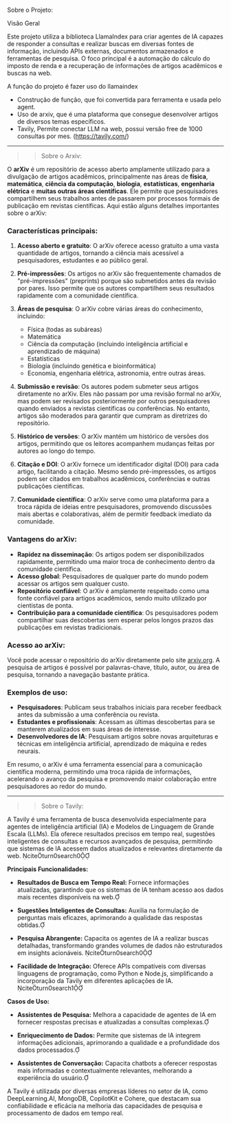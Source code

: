 Sobre o Projeto:

Visão Geral

Este projeto utiliza a biblioteca LlamaIndex para criar agentes de IA capazes de responder a consultas e realizar buscas em diversas fontes de informação, incluindo APIs externas, documentos armazenados e ferramentas de pesquisa. O foco principal é a automação do cálculo do imposto de renda e a recuperação de informações de artigos acadêmicos e buscas na web.

A função do projeto é fazer uso do llamaindex

- Construção de função, que foi convertida para ferramenta e usada pelo agent.
- Uso de arxiv, que é uma plataforma que consegue desenvolver artigos de diversos temas específicos.
- Tavily, Permite conectar LLM na web, possui versão free de 1000 consultas por mes. (https://tavily.com/)

-------------------------------------------------------------------------------------------------------------------

>> Sobre o Arxiv:

O **arXiv** é um repositório de acesso aberto amplamente utilizado para a divulgação de artigos acadêmicos, principalmente nas áreas de **física**, **matemática**, **ciência da computação**, **biologia**, **estatísticas**, **engenharia elétrica** e **muitas outras áreas científicas**. Ele permite que pesquisadores compartilhem seus trabalhos antes de passarem por processos formais de publicação em revistas científicas. Aqui estão alguns detalhes importantes sobre o arXiv:

### Características principais:

1. **Acesso aberto e gratuito**:
   O arXiv oferece acesso gratuito a uma vasta quantidade de artigos, tornando a ciência mais acessível a pesquisadores, estudantes e ao público geral.

2. **Pré-impressões**:
   Os artigos no arXiv são frequentemente chamados de "pré-impressões" (preprints) porque são submetidos antes da revisão por pares. Isso permite que os autores compartilhem seus resultados rapidamente com a comunidade científica.

3. **Áreas de pesquisa**:
   O arXiv cobre várias áreas do conhecimento, incluindo:
   - Física (todas as subáreas)
   - Matemática
   - Ciência da computação (incluindo inteligência artificial e aprendizado de máquina)
   - Estatísticas
   - Biologia (incluindo genética e bioinformática)
   - Economia, engenharia elétrica, astronomia, entre outras áreas.

4. **Submissão e revisão**:
   Os autores podem submeter seus artigos diretamente no arXiv. Eles não passam por uma revisão formal no arXiv, mas podem ser revisados posteriormente por outros pesquisadores quando enviados a revistas científicas ou conferências. No entanto, artigos são moderados para garantir que cumpram as diretrizes do repositório.

5. **Histórico de versões**:
   O arXiv mantém um histórico de versões dos artigos, permitindo que os leitores acompanhem mudanças feitas por autores ao longo do tempo.

6. **Citação e DOI**:
   O arXiv fornece um identificador digital (DOI) para cada artigo, facilitando a citação. Mesmo sendo pré-impressões, os artigos podem ser citados em trabalhos acadêmicos, conferências e outras publicações científicas.

7. **Comunidade científica**:
   O arXiv serve como uma plataforma para a troca rápida de ideias entre pesquisadores, promovendo discussões mais abertas e colaborativas, além de permitir feedback imediato da comunidade.

### Vantagens do arXiv:

- **Rapidez na disseminação**: Os artigos podem ser disponibilizados rapidamente, permitindo uma maior troca de conhecimento dentro da comunidade científica.
- **Acesso global**: Pesquisadores de qualquer parte do mundo podem acessar os artigos sem qualquer custo.
- **Repositório confiável**: O arXiv é amplamente respeitado como uma fonte confiável para artigos acadêmicos, sendo muito utilizado por cientistas de ponta.
- **Contribuição para a comunidade científica**: Os pesquisadores podem compartilhar suas descobertas sem esperar pelos longos prazos das publicações em revistas tradicionais.

### Acesso ao arXiv:

Você pode acessar o repositório do arXiv diretamente pelo site [arxiv.org](https://arxiv.org). A pesquisa de artigos é possível por palavras-chave, título, autor, ou área de pesquisa, tornando a navegação bastante prática.

### Exemplos de uso:

- **Pesquisadores**: Publicam seus trabalhos iniciais para receber feedback antes da submissão a uma conferência ou revista.
- **Estudantes e profissionais**: Acessam as últimas descobertas para se manterem atualizados em suas áreas de interesse.
- **Desenvolvedores de IA**: Pesquisam artigos sobre novas arquiteturas e técnicas em inteligência artificial, aprendizado de máquina e redes neurais.

Em resumo, o arXiv é uma ferramenta essencial para a comunicação científica moderna, permitindo uma troca rápida de informações, acelerando o avanço da pesquisa e promovendo maior colaboração entre pesquisadores ao redor do mundo.

-------------------------------------------------------------------------------------------------------------------

>> Sobre o Tavily:

A Tavily é uma ferramenta de busca desenvolvida especialmente para agentes de inteligência artificial (IA) e Modelos de Linguagem de Grande Escala (LLMs). Ela oferece resultados precisos em tempo real, sugestões inteligentes de consultas e recursos avançados de pesquisa, permitindo que sistemas de IA acessem dados atualizados e relevantes diretamente da web. citeturn0search0

**Principais Funcionalidades:**

- **Resultados de Busca em Tempo Real:** Fornece informações atualizadas, garantindo que os sistemas de IA tenham acesso aos dados mais recentes disponíveis na web.

- **Sugestões Inteligentes de Consultas:** Auxilia na formulação de perguntas mais eficazes, aprimorando a qualidade das respostas obtidas.

- **Pesquisa Abrangente:** Capacita os agentes de IA a realizar buscas detalhadas, transformando grandes volumes de dados não estruturados em insights acionáveis. citeturn0search0

- **Facilidade de Integração:** Oferece APIs compatíveis com diversas linguagens de programação, como Python e Node.js, simplificando a incorporação da Tavily em diferentes aplicações de IA. citeturn0search1

**Casos de Uso:**

- **Assistentes de Pesquisa:** Melhora a capacidade de agentes de IA em fornecer respostas precisas e atualizadas a consultas complexas.

- **Enriquecimento de Dados:** Permite que sistemas de IA integrem informações adicionais, aprimorando a qualidade e a profundidade dos dados processados.

- **Assistentes de Conversação:** Capacita chatbots a oferecer respostas mais informadas e contextualmente relevantes, melhorando a experiência do usuário.

A Tavily é utilizada por diversas empresas líderes no setor de IA, como DeepLearning.AI, MongoDB, CopilotKit e Cohere, que destacam sua confiabilidade e eficácia na melhoria das capacidades de pesquisa e processamento de dados em tempo real. 

